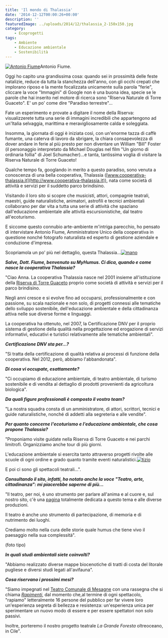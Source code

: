 ```yaml
---
title: 'Il mondo di Thalassia'
date: '2014-12-12T00:00:26+00:00'
description: ''
featuredImage: ../uploads/2014/12/thalassia_2-150x150.jpg
category:
    - Ecoprogetti
tags:
    - Ambiente
    - Educazione ambientale
    - Sostenibilità
---
```



[![Antonio Fiume](../uploads/2014/12/fiume-300x171.png)](https://myhumus.com/wp-content/uploads/2014/12/fiume.png)Antonio Fiume.

Oggi ho capito una grandissima cosa: quando sei in prossimità delle feste natalizie, reduce da tutta la stanchezza dell'anno, con gli occhi crepati che implorano riposo e la mente focalizzata unicamente sulla parola "ferie", cliccare la voce "Immagini" di Google non è una buona idea, specie se le parole che hai inserito nel motore di ricerca sono "Riserva Naturale di Torre Guaceto". E' un po' come dire "Paradiso terrestre"...

Fate un esperimento e provate a digitare il nome della Riserva: visualizzerete tutta una serie di immagini incredibili che appartengono ad un'Italia selvaggia, marittima e meravigliosamente calda e soleggiata.

Insomma, la giornata di oggi è iniziata così, con un'enorme tazza di caffè fumante, una caterva di lavoro da sbrigare, la chiara consapevolezza di dover andare in ferie al più presto per non diventare un William "Bill" Foster (il personaggio interpretato da Michael Douglas nel film "Un giorno di ordinaria follia" di Joel Schumacher)...e tanta, tantissima voglia di visitare la Riserva Naturale di Torre Guaceto!

Qualche tempo fa, googlando in merito a questo paradiso, sono venuta a conoscenza di una bella cooperativa, Thalassia ([www.cooperativa-thalassia.it](http://www.cooperativa-thalassia.it)), nata come società di attività e servizi per il suddetto parco brindisino.

Visitando il loro sito si scopre che musicisti, attori, compagnie teatrali, maestri, guide naturalistiche, animatori, astrofili e tecnici ambientali collaborano per dar vita a tutta una serie di attività che spaziano dall'educazione ambientale alle attività escursionistiche, dal teatro all'ecoturismo.

E siccome questo connubio arte-ambiente m'intriga parecchio, ho pensato di intervistare Antonio Fiume, Amministratore Unico della cooperativa in questione nonché fotografo naturalista ed esperto di gestione aziendale e conduzione d'impresa.

Scopriamola un po' più nel dettaglio, questa Thalassia...[![mano](../uploads/2014/12/mano-300x225.jpg)](https://myhumus.com/wp-content/uploads/2014/12/mano.jpg)

***Salve, Dott. Fiume, benvenuto su MyHumus. Ci dica, quando e come nasce la cooperativa Thalassia?***

"Ciao Anna. La cooperativa Thalassia nasce nel 2001 insieme all'istituzione della [Riserva di Torre Guaceto](http://www.riservaditorreguaceto.it) proprio come società di attività e servizi per il parco brindisino.

Negli anni cresce e si evolve fino ad occuparsi, professionalmente e con passione, su scala nazionale e non solo, di progetti connessi alle tematiche dello sviluppo sostenibile, dell'educazione ambientale e della cittadinanza attiva nelle sue diverse forme e linguaggi.

La cooperativa ha ottenuto, nel 2007, la Certificazione DNV per il proprio sistema di gestione della qualità nella progettazione ed erogazione di servizi informativi, educativi e turistici relativamente alle tematiche ambientali".

***Certificazione DNV sta per...?***

"Si tratta della certificazione di qualità relativa ai processi di funzione della cooperativa. Nel 2012, però, abbiamo l'abbandonata".

***Di cosa vi occupate, esattamente?***

"Ci occupiamo di educazione ambientale, di teatro ambientale, di turismo sostenibile e di vendita al dettaglio di prodotti provenienti da agricoltura biologica".

***Da quali figure professionali è composto il vostro team?***

"La nostra squadra consta di un amministratore, di attori, scrittori, tecnici e guide naturalistiche, nonché di addetti alla segreteria e alle vendite".

***Per quanto concerne l'ecoturismo e l'educazione ambientale, che cosa propone Thalassia?***

"Proponiamo visite guidate nella Riserva di Torre Guaceto e nei parchi limitrofi. Organizziamo anche tour di più giorni.

L'educazione ambientale si esercita tanto attraverso progetti rivolte alle scuole di ogni ordine e grado quanto tramite eventi naturalistici.[![tizio](../uploads/2014/12/tizio-300x225.jpg)](https://myhumus.com/wp-content/uploads/2014/12/tizio.jpg)

E poi ci sono gli spettacoli teatrali...".

***Consultando il sito, infatti, ho notato anche la voce "Teatro, arte, cittadinanza": mi piacerebbe saperne di più...***

"Il teatro, per noi, è uno strumento per parlare all'anima e al cuore e, sul nostro sito, c'è una [pagina](http://www.cooperativa-thalassia.it/teatroedeventiambientali.aspx) totalmente dedicata a questo tema e alle diverse produzioni.

Il teatro è anche uno strumento di partecipazione, di memoria e di nutrimento dei luoghi.

Crediamo molto nella cura delle storie quale humus che tiene vivo il paesaggio nella sua complessità".

(foto tipo)

***In quali studi ambientali siete coinvolti?***

"Abbiamo realizzato diverse mappe biocenotiche di tratti di costa del litorale pugliese e diversi studi legati all'avifauna".

***Cosa riservano i prossimi mesi?***

"Siamo impegnati nel [Teatro Comunale di Mesagne](http://www.teatropubblicopugliese.it/teatro/teatro-comunale_38.html) con una rassegna che si chiama *[Rapimenti](http://www.cooperativa-thalassia.it/Home/tabid/88/aid/64/Default.aspx)*, dal momento che,al termine di ogni spettacolo, "rapiamo" letteralmente 16 persone del pubblico per far vivere loro un'esperienza segreta di bellezza e resistenza: un'esperienza unica per sperimentare un nuovo modo di essere e per essere spettatori non solo passivi.

Inoltre, porteremo il nostro progetto teatrale *La Grande Foresta* oltreoceano, in Cile".

